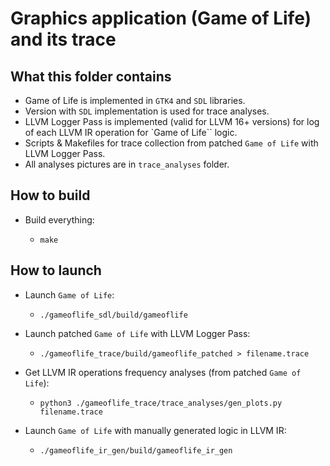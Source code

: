 # Graphics application (Game of Life) and its trace

## What this folder contains

  * Game of Life is implemented in `GTK4` and `SDL` libraries.
  * Version with `SDL` implementation is used for trace analyses.
  * LLVM Logger Pass is implemented (valid for LLVM 16+ versions) for log of each LLVM IR operation for `Game of Life`` logic.
  * Scripts & Makefiles for trace collection from patched `Game of Life` with LLVM Logger Pass.
  * All analyses pictures are in `trace_analyses` folder.

## How to build

  * Build everything:
    * ```shell
      make
      ```
## How to launch

  * Launch `Game of Life`:
    * ```shell
      ./gameoflife_sdl/build/gameoflife
      ```
  * Launch patched `Game of Life` with LLVM Logger Pass:
    * ```shell
      ./gameoflife_trace/build/gameoflife_patched > filename.trace
      ```
  * Get LLVM IR operations frequency analyses (from patched `Game of Life`):
    * ```shell
      python3 ./gameoflife_trace/trace_analyses/gen_plots.py filename.trace
      ```
  * Launch `Game of Life` with manually generated logic in LLVM IR:
    * ```shell
      ./gameoflife_ir_gen/build/gameoflife_ir_gen
      ```

